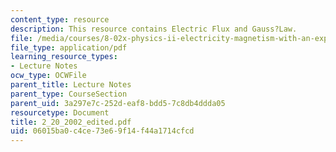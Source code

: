 ```yaml
---
content_type: resource
description: This resource contains Electric Flux and Gauss?Law.
file: /media/courses/8-02x-physics-ii-electricity-magnetism-with-an-experimental-focus-spring-2005/06015ba0c4ce73e69f14f44a1714cfcd_2_20_2002_edited.pdf
file_type: application/pdf
learning_resource_types:
- Lecture Notes
ocw_type: OCWFile
parent_title: Lecture Notes
parent_type: CourseSection
parent_uid: 3a297e7c-252d-eaf8-bdd5-7c8db4ddda05
resourcetype: Document
title: 2_20_2002_edited.pdf
uid: 06015ba0-c4ce-73e6-9f14-f44a1714cfcd
---
```

